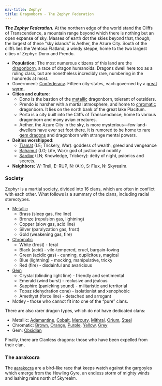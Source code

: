 ```yaml
---
nav-title: Zephyr
title: Dragonborn - The Zephyr Federation
---
```


***The Zephyr Federation.*** At the northern edge of the world stand the Cliffs of Transcendence, a mountain range beyond which there is nothing but an open expanse of sky. Masses of earth dot the skies beyond that, though; the largest of these “sky islands” is Aether, the Azure City. South of the cliffs lies the Ventosa Flatland, a windy steppe, home to the two largest cities of Zephyr: Dono and Prendo.

* **Population:** The most numerous citizens of this land are the [dragonborn](https://en.wikipedia.org/wiki/Dragonborn), a race of dragon humanoids. Dragons dwell here too as a ruling class, but are nonetheless incredibly rare, numbering in the hundreds at most.
* Government: [Confederacy](https://en.wikipedia.org/wiki/Confederation). Fifteen city-states, each governed by a [great wyrm](https://en.wikipedia.org/wiki/Dragon_(Dungeons_%26_Dragons)#Dragon_classification).
* **Cities and culture:**
  * Dono is the bastion of the [metallic](https://en.wikipedia.org/wiki/Metallic_dragon) dragonborn, tolerant of outsiders.
  * Prendo is harsher with a martial atmosphere, and home to [chromatic](https://en.wikipedia.org/wiki/Chromatic_dragon) dragonborn. It lies on the north bank of the great lake Placitum.
  * Porta is a city built into the Cliffs of Transcendance, home to various dragonborn and many avian creatures.
  * Aether, the Azure City in the sky, is more mysterious—few land-dwellers have ever set foot there. It is rumored to be home to rare [gem dragons](https://en.wikipedia.org/wiki/Gem_dragon) and dragonborn with strange mental powers.
* **Deities worshipped:**
  * [Tiamat](https://en.wikipedia.org/wiki/Tiamat_(Dungeons_%26_Dragons)) (LE; Trickery, War): goddess of wealth, greed and vengeance
  * [Bahamut](https://en.wikipedia.org/wiki/Bahamut_(Dungeons_%26_Dragons)) (LG; Life, War): god of justice and nobility
  * [Sardior](https://en.wikipedia.org/wiki/Sardior) (LN; Knowledge, Trickery): deity of night, psionics and secrets.
* **Neighbors:** W: Trell, E: RUP, N: (Air), S: Flux, N: Skyrealm.

### Society

Zephyr is a martial society, divided into 16 clans, which are often in conflict with each other. What follows is a summary of the clans, including racial stereotypes.

* [Metallic](https://en.wikipedia.org/wiki/Metallic_dragon)
  * Brass (sleep gas, fire line)
  * Bronze (repulsion gas, lightning)
  * Copper (slow gas, acid line)
  * Silver (paralyzation gas, frost)
  * Gold (weakening gas, fire)
* [Chromatic](https://en.wikipedia.org/wiki/Chromatic_dragon)
  * White (frost) - feral
  * Black (acid) - vile-tempered, cruel, bargain-loving
  * Green (acidic gas) - cunning, duplicitous, magical
  * Blue (lightning) - mocking, manipulative, tricky
  * Red (fire) - disdainful and avaricious
* [Gem](https://en.wikipedia.org/wiki/Gem_dragon)
  * Crystal (blinding light line) - friendly and sentimental
  * Emerald (wind burst) - reclusive and jealous
  * Sapphire (panicking sound) - militaristic and territorial
  * Topaz (dehydration cone) - isolationist and xenophobic
  * Amethyst (force line) - detached and arrogant
* Motley - those who cannot fit into one of the “pure” clans.

There are also rarer dragon types, which do not have dedicated clans:

* Metallic: [Adamantine](https://en.wikipedia.org/wiki/Metallic_dragon#Adamantine_dragon), [Cobalt](https://en.wikipedia.org/wiki/Metallic_dragon#Cobalt_dragon), [Mercury](https://en.wikipedia.org/wiki/Metallic_dragon#Mercury_dragon), [Mithral](https://en.wikipedia.org/wiki/Metallic_dragon#Mithral_dragon), [Orium](https://en.wikipedia.org/wiki/Metallic_dragon#Orium_dragon), [Steel](https://en.wikipedia.org/wiki/Metallic_dragon#Steel_dragon)
* Chromatic: [Brown](https://en.wikipedia.org/wiki/Chromatic_dragon#Brown_dragon), [Orange](https://en.wikipedia.org/wiki/Chromatic_dragon#Orange_dragon), [Purple](https://en.wikipedia.org/wiki/Chromatic_dragon#Purple_dragon), [Yellow](https://en.wikipedia.org/wiki/Chromatic_dragon#Yellow_dragon), [Grey](https://en.wikipedia.org/wiki/Chromatic_dragon#Grey_dragon)
* Gem: [Obsidian](https://en.wikipedia.org/wiki/Gem_dragon#Obsidian_dragon)

Finally, there are Clanless dragons: those who have been expelled from their clan.

### The aarakocra

The [aarakocra](https://en.wikipedia.org/wiki/Aarakocra) are a bird-like race that keeps watch against the gargoyles which emerge from the Howling Gyre, an endless storm of mighty winds and lashing rains north of Skyrealm.

